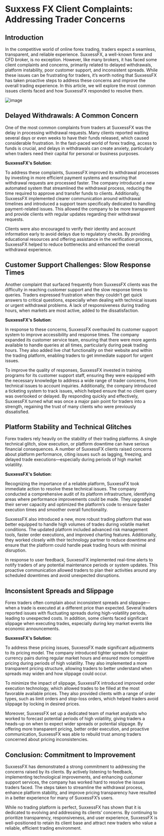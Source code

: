 Suxxess FX Client Complaints: Addressing Trader Concerns
======================================================

Introduction
------------

In the competitive world of online forex trading, traders expect a seamless, transparent, and reliable experience. SuxxessFX, a well-known forex and CFD broker, is no exception. However, like many brokers, it has faced some client complaints and concerns, primarily related to delayed withdrawals, platform instability, poor customer support, and inconsistent spreads. While these issues can be frustrating for traders, it’s worth noting that SuxxessFX has taken proactive steps to address these concerns and improve the overall trading experience. In this article, we will explore the most common issues clients faced and how SuxxessFX responded to resolve them.




![image]()

Delayed Withdrawals: A Common Concern
--------------------

One of the most common complaints from traders at SuxxessFX was the delay in processing withdrawal requests. Many clients reported waiting several days or even weeks to have their funds released, which caused considerable frustration. In the fast-paced world of forex trading, access to funds is crucial, and delays in withdrawals can create anxiety, particularly when traders need their capital for personal or business purposes.

**SuxxessFX's Solution**:

To address these complaints, SuxxessFX improved its withdrawal processes by investing in more efficient payment systems and ensuring that withdrawal requests are processed faster. The company introduced a new automated system that streamlined the withdrawal process, reducing the time required to approve and transfer funds to clients. Additionally, SuxxessFX implemented clearer communication around withdrawal timelines and introduced a support team specifically dedicated to handling payment-related issues. This allowed the company to be more transparent and provide clients with regular updates regarding their withdrawal requests.

Clients were also encouraged to verify their identity and account information early to avoid delays due to regulatory checks. By providing educational resources and offering assistance in the verification process, SuxxessFX helped to reduce bottlenecks and enhanced the overall withdrawal experience.




Customer Support Challenges: Slow Response Times
-----------------------

Another complaint that surfaced frequently from SuxxessFX clients was the difficulty in reaching customer support and the slow response times to queries. Traders expressed frustration when they couldn't get quick answers to critical questions, especially when dealing with technical issues or urgent withdrawal problems. A lack of responsiveness during trading hours, when markets are most active, added to the dissatisfaction.

**SuxxessFX's Solution**:

In response to these concerns, SuxxessFX overhauled its customer support system to improve accessibility and response times. The company expanded its customer service team, ensuring that there were more agents available to handle queries at all times, particularly during peak trading hours. They also added live chat functionality on their website and within the trading platform, enabling traders to get immediate support for urgent issues.

To improve the quality of responses, SuxxessFX invested in training programs for its customer support staff, ensuring they were equipped with the necessary knowledge to address a wide range of trader concerns, from technical issues to account inquiries. Additionally, the company introduced a ticketing system to track issues, which helped ensure that no client query was overlooked or delayed.
By responding quickly and effectively, SuxxessFX turned what was once a major pain point for traders into a strength, regaining the trust of many clients who were previously dissatisfied.




Platform Stability and Technical Glitches
-----------------

Forex traders rely heavily on the stability of their trading platforms. A single technical glitch, slow execution, or platform downtime can have serious financial consequences. A number of SuxxessFX clients raised concerns about platform performance, citing issues such as lagging, freezing, and delayed trade executions—especially during periods of high market volatility.

**SuxxessFX's Solution**:

Recognizing the importance of a reliable platform, SuxxessFX took immediate action to resolve these technical issues. The company conducted a comprehensive audit of its platform infrastructure, identifying areas where performance improvements could be made. They upgraded their server capacity and optimized the platform’s code to ensure faster execution times and smoother overall functionality.

SuxxessFX also introduced a new, more robust trading platform that was better equipped to handle high volumes of trades during volatile market conditions. The updated platform included advanced risk management tools, faster order executions, and improved charting features. Additionally, they worked closely with their technology partner to reduce downtime and ensure that the platform could handle peak trading hours with minimal disruption.

In response to user feedback, SuxxessFX implemented real-time alerts to notify traders of any potential maintenance periods or system updates. This proactive communication allowed traders to plan their activities around any scheduled downtimes and avoid unexpected disruptions.



Inconsistent Spreads and Slippage
-----------------

Forex traders often complain about inconsistent spreads and slippage—when a trade is executed at a different price than expected. Several traders reported issues with fluctuating spreads during high-volatility periods, leading to unexpected costs. In addition, some clients faced significant slippage when executing trades, especially during key market events like economic announcements.

**SuxxessFX's Solution**:

To address these pricing issues, SuxxessFX made significant adjustments to its pricing model. The company introduced tighter spreads for major currency pairs during regular market hours and ensured more competitive pricing during periods of high volatility. They also implemented a more transparent pricing structure, allowing traders to better understand when spreads may widen and how slippage could occur.

To minimize the impact of slippage, SuxxessFX introduced improved order execution technology, which allowed trades to be filled at the most favorable available prices. They also provided clients with a range of order types, such as limit orders and stop-loss orders, which helped traders avoid slippage by locking in desired prices.

Moreover, SuxxessFX set up a dedicated team of market analysts who worked to forecast potential periods of high volatility, giving traders a heads-up on when to expect wider spreads or potential slippage. By offering more transparent pricing, better order execution, and proactive communication, SuxxessFX was able to rebuild trust among traders concerned about pricing inconsistencies.



Conclusion: Commitment to Improvement
-----------------

SuxxessFX has demonstrated a strong commitment to addressing the concerns raised by its clients. By actively listening to feedback, implementing technological improvements, and enhancing customer support services, the company has worked hard to resolve the issues traders faced. The steps taken to streamline the withdrawal process, enhance platform stability, and improve pricing transparency have resulted in a better experience for many of SuxxessFX’s users.

While no trading platform is perfect, SuxxessFX has shown that it is dedicated to evolving and addressing its clients’ concerns. By continuing to prioritize transparency, responsiveness, and user experience, SuxxessFX is well-positioned to retain its client base and attract new traders who value a reliable, efficient trading environment.



